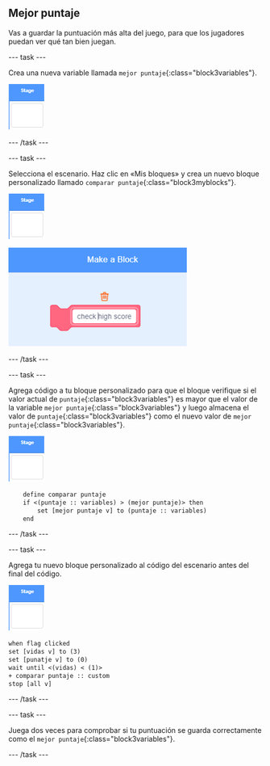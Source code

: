 ## Mejor puntaje

Vas a guardar la puntuación más alta del juego, para que los jugadores puedan ver qué tan bien juegan.

--- task ---

Crea una nueva variable llamada `mejor puntaje`{:class="block3variables"}.

![Objeto escenario](images/stage-sprite.png)

--- /task ---

--- task ---

Selecciona el escenario. Haz clic en «Mis bloques» y crea un nuevo bloque personalizado llamado `comparar puntaje`{:class="block3myblocks"}.

![Objeto escenario](images/stage-sprite.png)

![captura de pantalla](images/dots-custom-1.png)

--- /task ---

--- task ---

Agrega código a tu bloque personalizado para que el bloque verifique si el valor actual de `puntaje`{:class="block3variables"} es mayor que el valor de la variable `mejor puntaje`{:class="block3variables"} y luego almacena el valor de `puntaje`{:class="block3variables"} como el nuevo valor de `mejor puntaje`{:class="block3variables"}.

![Objeto escenario](images/stage-sprite.png)

```blocks3
    define comparar puntaje
    if <(puntaje :: variables) > (mejor puntaje)> then
        set [mejor puntaje v] to (puntaje :: variables)
    end
```

--- /task ---

--- task ---

Agrega tu nuevo bloque personalizado al código del escenario antes del final del código.

![Objeto escenario](images/stage-sprite.png)

```blocks3
when flag clicked
set [vidas v] to (3)
set [punatje v] to (0)
wait until <(vidas) < (1)>
+ comparar puntaje :: custom
stop [all v]
```

--- /task ---

--- task ---

Juega dos veces para comprobar si tu puntuación se guarda correctamente como el `mejor puntaje`{:class="block3variables"}.

--- /task ---